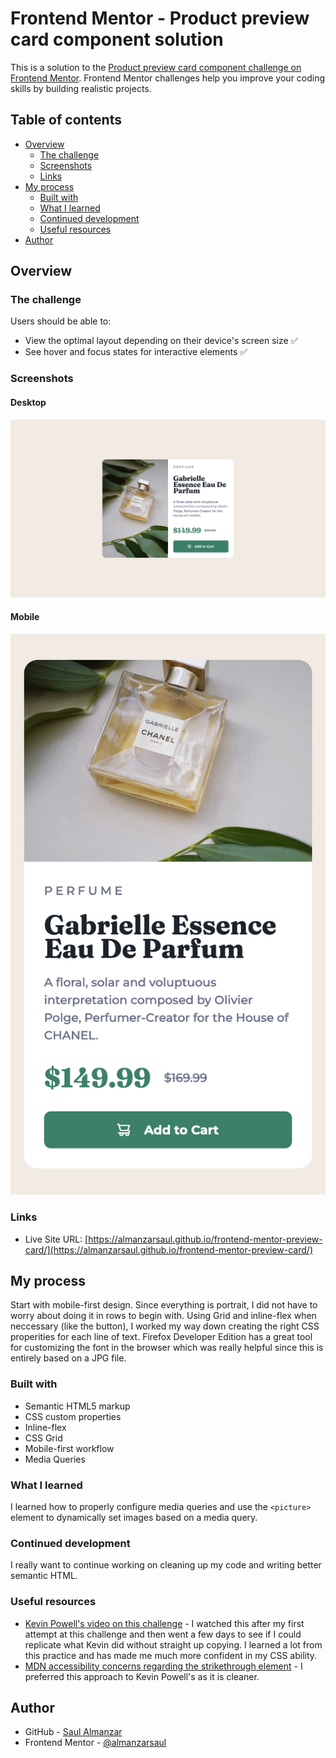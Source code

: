 # Frontend Mentor - Product preview card component solution

This is a solution to the [Product preview card component challenge on Frontend Mentor](https://www.frontendmentor.io/challenges/product-preview-card-component-GO7UmttRfa). Frontend Mentor challenges help you improve your coding skills by building realistic projects.

## Table of contents

- [Overview](#overview)
  - [The challenge](#the-challenge)
  - [Screenshots](#screenshots)
  - [Links](#links)
- [My process](#my-process)
  - [Built with](#built-with)
  - [What I learned](#what-i-learned)
  - [Continued development](#continued-development)
  - [Useful resources](#useful-resources)
- [Author](#author)

## Overview

### The challenge

Users should be able to:

- View the optimal layout depending on their device's screen size ✅
- See hover and focus states for interactive elements ✅

### Screenshots

#### Desktop

![](./images/desktop-solution.png)

#### Mobile

![](./images/mobile-solution.png)

### Links

- Live Site URL: [https://almanzarsaul.github.io/frontend-mentor-preview-card/](https://almanzarsaul.github.io/frontend-mentor-preview-card/)

## My process

Start with mobile-first design. Since everything is portrait, I did not have to worry about doing it in rows to begin with. Using Grid and inline-flex when neccessary (like the button), I worked my way down creating the right CSS properities for each line of text. Firefox Developer Edition has a great tool for customizing the font in the browser which was really helpful since this is entirely based on a JPG file.

### Built with

- Semantic HTML5 markup
- CSS custom properties
- Inline-flex
- CSS Grid
- Mobile-first workflow
- Media Queries

### What I learned

I learned how to properly configure media queries and use the `<picture>` element to dynamically set images based on a media query.

### Continued development

I really want to continue working on cleaning up my code and writing better semantic HTML.

### Useful resources

- [Kevin Powell's video on this challenge](https://youtu.be/B2WL6KkqhLQ) - I watched this after my first attempt at this challenge and then went a few days to see if I could replicate what Kevin did without straight up copying. I learned a lot from this practice and has made me much more confident in my CSS ability.
- [MDN accessibility concerns regarding the strikethrough element](https://developer.mozilla.org/en-US/docs/Web/HTML/Element/s#accessibility_concerns) - I preferred this approach to Kevin Powell's as it is cleaner.

## Author

- GitHub - [Saul Almanzar](https://github.com/almanzarsaul)
- Frontend Mentor - [@almanzarsaul](https://www.frontendmentor.io/profile/almanzarsaul)
